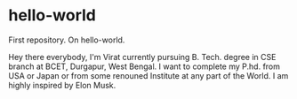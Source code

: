 # hello-world
First repository. On hello-world.

Hey there everybody,
I'm Virat currently pursuing B. Tech. degree in CSE branch at BCET, Durgapur, West Bengal. I want to complete my P.hd. from USA or Japan or from some renouned Institute at any part of the World.
I am highly inspired by Elon Musk.
